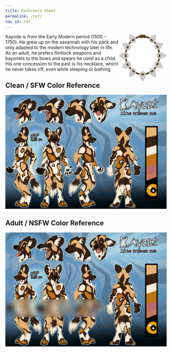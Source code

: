 ```yaml
---
title: Reference Sheet
permalink: /ref/
nav_id: ref
---
```

<img src="/images/kayode-necklace-transparent.png" width="150" height="150" style="float: right">
Kayode is from the Early Modern period (1500 – 1750). He grew up on the savannah with his pack and only adapted to the modern technology later in life. As an adult, he prefers flintlock weapons and bayonets to the bows and spears he used as a child. His one concession to the past is his necklace, which he never takes off, even while sleeping or bathing.

## Clean / SFW Color Reference
<a href="/ref.png"><img src="/ref.png"></a>

## Adult / NSFW Color Reference

<a href="/ref-nsfw.png"><img src="/ref-nsfw-blurred.png"></a>